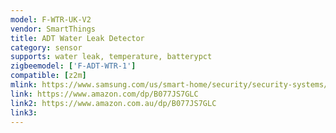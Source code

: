 ```yaml
---
model: F-WTR-UK-V2
vendor: SmartThings
title: ADT Water Leak Detector
category: sensor
supports: water leak, temperature, batterypct
zigbeemodel: ['F-ADT-WTR-1']
compatible: [z2m]
mlink: https://www.samsung.com/us/smart-home/security/security-systems/samsung-smartthings-adt-water-leak-detector-f-adt-wtr-1/
link: https://www.amazon.com/dp/B077JS7GLC
link2: https://www.amazon.com.au/dp/B077JS7GLC
link3: 
---
```

